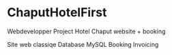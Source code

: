 # ChaputHotelFirst
Webdevelopper Project 
Hotel Chaput website + booking

Site web classiqe 
Database MySQL 
Booking
Invoicing

